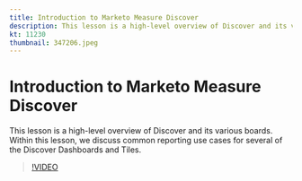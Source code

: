 ```yaml
---
title: Introduction to Marketo Measure Discover
description: This lesson is a high-level overview of Discover and its various boards. Within this lesson, we discuss common reporting use cases for several of the Discover Dashboards and Tiles.
kt: 11230
thumbnail: 347206.jpeg
---
```


# Introduction to Marketo Measure Discover

This lesson is a high-level overview of Discover and its various boards. Within this lesson, we discuss common reporting use cases for several of the Discover Dashboards and Tiles.

>[!VIDEO](https://video.tv.adobe.com/v/347206/?quality=12&learn=on)
